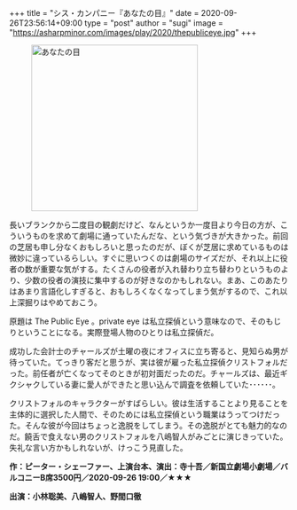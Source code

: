 +++
title = "シス・カンパニー『あなたの目』"
date = 2020-09-26T23:56:14+09:00
type = "post"
author = "sugi"
image = "https://asharpminor.com/images/play/2020/thepubliceye.jpg"
+++
<figure class="alignleft"><img src="/images/play/2020/thepubliceye.jpg" alt="あなたの目" style="width: 300px !important;"></figure>

長いブランクから二度目の観劇だけど、なんというか一度目より今日の方が、こういうものを求めて劇場に通っていたんだな、という気づきが大きかった。前回の芝居も申し分なくおもしろいと思ったのだが、ぼくが芝居に求めているものは微妙に違っているらしい。すぐに思いつくのは劇場のサイズだが、それ以上に役者の数が重要な気がする。たくさんの役者が入れ替わり立ち替わりというものより、少数の役者の演技に集中するのが好きなのかもしれない。まあ、このあたりはあまり言語化しすぎると、おもしろくなくなってしまう気がするので、これ以上深掘りはやめておこう。

原題は The Public Eye 。private eye は私立探偵という意味なので、そのもじりということになる。実際登場人物のひとりは私立探偵だ。

成功した会計士のチャールズが土曜の夜にオフィスに立ち寄ると、見知らぬ男が待っていた。てっきり客だと思うが、実は彼が雇った私立探偵クリストフォルだった。前任者が亡くなってそのときが初対面だったのだ。チャールズは、最近ギクシャクしている妻に愛人ができたと思い込んで調査を依頼していた･･････。

クリストフォルのキャラクターがすばらしい。彼は生活することより見ることを主体的に選択した人間で、そのためには私立探偵という職業はうってつけだった。そんな彼が今回はちょっと逸脱をしてしまう。その逸脱がとても魅力的なのだ。饒舌で食えない男のクリストフォルを八嶋智人がみごとに演じきっていた。失礼な言い方かもしれないが、けっこう見直した。

**作：ピーター・シェーファー、上演台本、演出：寺十吾／新国立劇場小劇場／バルコニーB席3500円／2020-09-26 19:00／★★★**

**出演：小林聡美、八嶋智人、野間口徹**